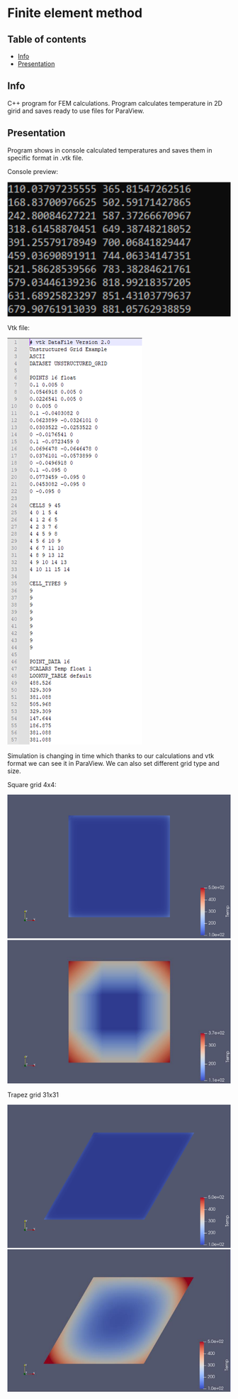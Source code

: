 <h1>Finite element method</h1>

## Table of contents
* [Info](#Info)
* [Presentation](#presentation)

## Info
C++ program for FEM calculations. Program calculates temperature in 2D girid and saves ready to use files for ParaView. 

## Presentation

Program shows in console calculated temperatures and saves them in specific format in .vtk file.

Console preview:

<img src="./images/console.PNG">

Vtk file:

<img src="./images/vtkfile.PNG">

Simulation is changing in time which thanks to our calculations and vtk format we can see it in ParaView. 
We can also set different grid type and size.

Square grid 4x4:

<img src="./images/square1.PNG">

<img src="./images/square2.PNG">

Trapez grid 31x31

<img src="./images/trapezoid1.PNG">

<img src="./images/trapezoid2.PNG">